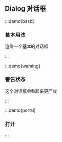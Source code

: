 ## Dialog 对话框

:::demo{basic}

### 基本用法

渲染一个基本的对话框

:::

:::demo{warning}

### 警告状态

这个对话框会看起来更严峻

:::

:::demo{portal}

### 打开

:::
